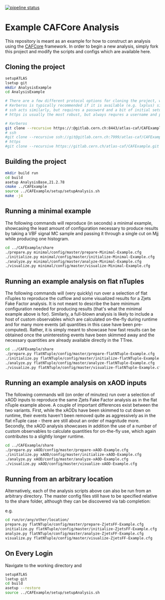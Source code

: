 [![pipeline status](https://gitlab.cern.ch/atlas-caf/CAFExample/badges/master/pipeline.svg)](https://gitlab.cern.ch/atlas-caf/CAFExample/commits/master)

Example CAFCore Analysis
=========================

This repository is meant as an example for how to construct an analysis using the [CAFCore](https://gitlab.cern.ch/atlas-caf/CAFCore) framework. In order to begin a new analysis, simply fork this project and modify the scripts and configs which are available here.

Cloning the project
--------------------

```bash
setupATLAS
lsetup git
mkdir AnalysisExample
cd AnalysisExample

# There are a few different protocol options for cloning the project, which are all provided at the top of the main page of the repository.
# Kerberos is typically recommended if it is available (e.g. lxplus) since it does not require a username or password when interacting with remote repositories.
# ssh acts similarly, but requires a password and a bit of initial setup
# https is usually the most robust, but always requres a username and password

# Kerberos
git clone --recursive https://:@gitlab.cern.ch:8443/atlas-caf/CAFExample.git
# ssh
#git clone --recursive ssh://git@gitlab.cern.ch:7999/atlas-caf/CAFExample.git
# https
#git clone --recursive https://gitlab.cern.ch/atlas-caf/CAFExample.git
```

Building the project
---------------------

```bash
mkdir build run
cd build
asetup AnalysisBase,21.2.78
cmake ../CAFExample
source ../CAFExample/setup/setupAnalysis.sh
make -j4
```

Running a minimal example
-------------------------

The following commands will reproduce (in seconds) a minimal example, showcasing the least amount of configuration necessary to produce results by taking a VBF signal MC sample and passing it through a single cut on Mjj while producing one histogram.

```bash
cd ../CAFExample/share
./prepare.py minimal/config/master/prepare-Minimal-Example.cfg
./initialize.py minimal/config/master/initialize-Minimal-Example.cfg
./analyze.py minimal/config/master/analyze-Minimal-Example.cfg
./visualize.py minimal/config/master/visualize-Minimal-Example.cfg
```

Running an example analysis on flat nTuples
-------------------------------------------

The following commands will (very quickly) run over a selection of flat nTuples to reproduce the cutflow and some visualized results for a Zjets Fake Factor analysis. It is not meant to describe the bare minimum configuration needed for producing results (that's what the minimal example above is for).
Similarly, a full-blown analysis is likely to include a host of custom observables which are calculated on-the-fly during runtime and for many more events (all quantities in this case have been pre-computed).
Rather, it is simply meant to showcase how fast results can be obtained once the uninteresting events have been skimmed away and the necessary quantities are already available directly in the TTree.

```bash
cd ../CAFExample/share
./prepare.py flatNTuple/config/master/prepare-flatNTuple-Example.cfg
./initialize.py flatNTuple/config/master/initialize-flatNTuple-Example.cfg
./analyze.py flatNTuple/config/master/analyze-flatNTuple-Example.cfg
./visualize.py flatNTuple/config/master/visualize-flatNTuple-Example.cfg
```

Running an example analysis on xAOD inputs
------------------------------------------

The following commands will (on order of minutes) run over a selection of xAOD inputs to reproduce the same Zjets Fake Factor analysis as in the flat nTuple example above. A couple of important differences exist between the two variants. First, while the xAODs have been skimmed to cut down on runtime, their events haven't been removed quite as aggressively as in the flat nTuple case - there are still about an order of magnitude more. Secondly, the xAOD analysis showcases in addition the use of a number of custom observables to calculate quantities for on-the-fly use, which again contributes to a slightly longer runtime.

```bash
cd ../CAFExample/share
./prepare.py xAOD/config/master/prepare-xAOD-Example.cfg
./initialize.py xAOD/config/master/initialize-xAOD-Example.cfg
./analyze.py xAOD/config/master/analyze-xAOD-Example.cfg
./visualize.py xAOD/config/master/visualize-xAOD-Example.cfg
```

Running from an arbitrary location
----------------------------------

Alternatively, each of the analysis scripts above can also be run from an arbitrary directory. The master config files still have to be specified relative to the share folder, although they can be discovered via tab completion:

e.g.

```bash
cd run/or/any/other/location/
prepare.py flatNTuple/config/master/prepare-ZjetsFF-Example.cfg
initialize.py flatNTuple/config/master/initialize-ZjetsFF-Example.cfg
analyze.py flatNTuple/config/master/analyze-ZjetsFF-Example.cfg
visualize.py flatNTuple/config/master/visualize-ZjetsFF-Example.cfg
```

On Every Login
--------------

Navigate to the working directory and

```bash
setupATLAS
lsetup git
cd build
asetup --restore
source ../CAFExample/setup/setupAnalysis.sh
```
